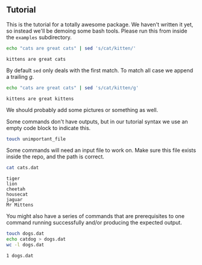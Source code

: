 Tutorial
--------

This is the tutorial for a totally awesome package. We haven't written
it yet, so instead we'll be demoing some bash tools.
Please run this from inside the `examples` subdirectory.

```bash
echo "cats are great cats" | sed 's/cat/kitten/'
```

```output
kittens are great cats
```

By default `sed` only deals with the first match. To match all case we
append a trailing *g*.

```bash
echo "cats are great cats" | sed 's/cat/kitten/g'
```

```output
kittens are great kittens
```

We should probably add some pictures or something as well.

Some commands don't have outputs, but in our tutorial syntax we use an
empty code block to indicate this.

```bash
touch unimportant_file
```

Some commands will need an input file to work on. Make sure this file exists 
inside the repo, and the path is correct.
```bash
cat cats.dat
```

```output
tiger
lion
cheetah
housecat
jaguar
Mr Mittens
```

You might also have a series of commands that are prerequisites to one command
running successfully and/or producing the expected output.
```bash
touch dogs.dat
echo catdog > dogs.dat
wc -l dogs.dat
```

```output
1 dogs.dat
```
